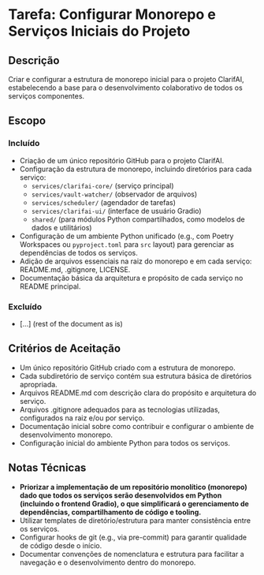 # Tarefa: Configurar Monorepo e Serviços Iniciais do Projeto

## Descrição
Criar e configurar a estrutura de monorepo inicial para o projeto ClarifAI, estabelecendo a base para o desenvolvimento colaborativo de todos os serviços componentes.

## Escopo

### Incluído
- Criação de um único repositório GitHub para o projeto ClarifAI.
- Configuração da estrutura de monorepo, incluindo diretórios para cada serviço:
  - `services/clarifai-core/` (serviço principal)
  - `services/vault-watcher/` (observador de arquivos)
  - `services/scheduler/` (agendador de tarefas)
  - `services/clarifai-ui/` (interface de usuário Gradio)
  - `shared/` (para módulos Python compartilhados, como modelos de dados e utilitários)
- Configuração de um ambiente Python unificado (e.g., com Poetry Workspaces ou `pyproject.toml` para `src` layout) para gerenciar as dependências de todos os serviços.
- Adição de arquivos essenciais na raiz do monorepo e em cada serviço: README.md, .gitignore, LICENSE.
- Documentação básica da arquitetura e propósito de cada serviço no README principal.

### Excluído
- [...] (rest of the document as is)

## Critérios de Aceitação
- Um único repositório GitHub criado com a estrutura de monorepo.
- Cada subdiretório de serviço contém sua estrutura básica de diretórios apropriada.
- Arquivos README.md com descrição clara do propósito e arquitetura do serviço.
- Arquivos .gitignore adequados para as tecnologias utilizadas, configurados na raiz e/ou por serviço.
- Documentação inicial sobre como contribuir e configurar o ambiente de desenvolvimento monorepo.
- Configuração inicial do ambiente Python para todos os serviços.

## Notas Técnicas
- **Priorizar a implementação de um repositório monolítico (monorepo) dado que todos os serviços serão desenvolvidos em Python (incluindo o frontend Gradio), o que simplificará o gerenciamento de dependências, compartilhamento de código e tooling.**
- Utilizar templates de diretório/estrutura para manter consistência entre os serviços.
- Configurar hooks de git (e.g., via pre-commit) para garantir qualidade de código desde o início.
- Documentar convenções de nomenclatura e estrutura para facilitar a navegação e o desenvolvimento dentro do monorepo.
